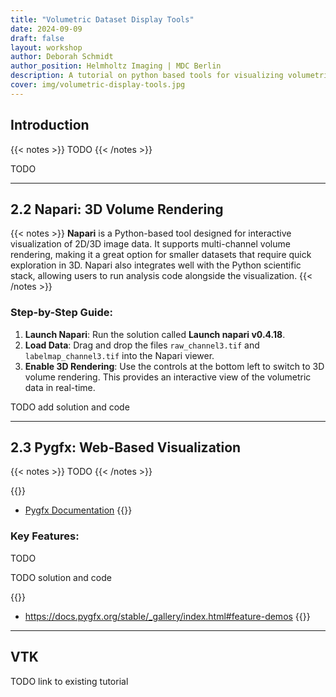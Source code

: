 ```yaml
---
title: "Volumetric Dataset Display Tools"
date: 2024-09-09
draft: false
layout: workshop
author: Deborah Schmidt
author_position: Helmholtz Imaging | MDC Berlin
description: A tutorial on python based tools for visualizing volumetric datasets in 3D, including Napari and Pygfx.
cover: img/volumetric-display-tools.jpg
---
```


## Introduction

{{< notes >}}
TODO
{{< /notes >}}

TODO

---

## 2.2 Napari: 3D Volume Rendering

{{< notes >}}
**Napari** is a Python-based tool designed for interactive visualization of 2D/3D image data. It supports multi-channel volume rendering, making it a great option for smaller datasets that require quick exploration in 3D. Napari also integrates well with the Python scientific stack, allowing users to run analysis code alongside the visualization.
{{< /notes >}}

### Step-by-Step Guide:
1. **Launch Napari**: Run the solution called **Launch napari v0.4.18**.
2. **Load Data**: Drag and drop the files `raw_channel3.tif` and `labelmap_channel3.tif` into the Napari viewer.
3. **Enable 3D Rendering**: Use the controls at the bottom left to switch to 3D volume rendering. This provides an interactive view of the volumetric data in real-time.

TODO add solution and code

---

## 2.3 Pygfx: Web-Based Visualization

{{< notes >}}
TODO
{{< /notes >}}

{{<citations>}}
- [Pygfx Documentation](https://pygfx.org/)
{{</citations>}}

### Key Features:
TODO

TODO solution and code

{{<citations>}}
- https://docs.pygfx.org/stable/_gallery/index.html#feature-demos
{{</citations>}}

---

## VTK

TODO link to existing tutorial